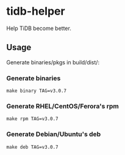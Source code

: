 # tidb-helper

Help TiDB become better.

## Usage

Generate binaries/pkgs in build/dist/:

### Generate binaries

```
make binary TAG=v3.0.7
```

### Generate RHEL/CentOS/Ferora's rpm

```
make rpm TAG=v3.0.7
```

### Generate Debian/Ubuntu's deb

```
make deb TAG=v3.0.7
```
